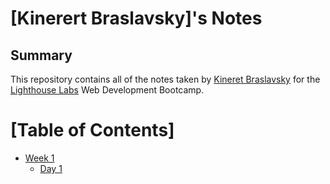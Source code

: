 # [Kinerert Braslavsky]'s Notes
## Summary 
This repository contains all of the notes taken by [Kineret Braslavsky](https://github.com/kinkeen/lighthouse-web-notes/blob/main/README.md) for the [Lighthouse Labs](https://www.lighthouselabs.ca/) Web Development Bootcamp.


# [Table of Contents]
* [Week 1](/Week_1)
  * [Day 1](/Week_1/Day_1)
